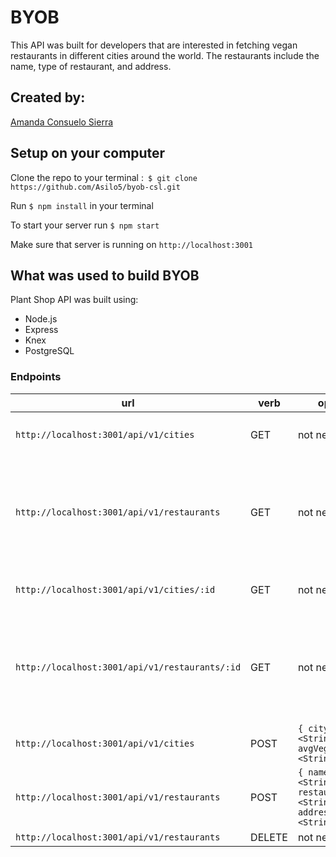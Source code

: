 # BYOB

This API was built for developers that are interested in fetching vegan restaurants in different cities around the world.
The restaurants include the name, type of restaurant, and address.

## Created by:
[Amanda Consuelo Sierra](https://github.com/Asilo5)

## Setup on your computer

Clone the repo to your terminal :``` $ git clone https://github.com/Asilo5/byob-csl.git```


Run ``` $ npm install ``` in your terminal

To start your server run ``` $ npm start ```

Make sure that server is running on ``` http://localhost:3001 ```

## What was used to build BYOB

Plant Shop API was built using:
  - Node.js
  - Express
  - Knex
  - PostgreSQL
  
### Endpoints

| url | verb | options | sample response |
| ----|------|---------|---------------- |
| `http://localhost:3001/api/v1/cities` | GET | not needed | Array of all existing cities: `[{"id": 21,"city": "Berlin","avgVegans": "80,000"},...]` |
| `http://localhost:3001/api/v1/restaurants` | GET | not needed | Array of all existing restaurants: `[{"id": 59,"restaurant_id": 21,"name": "Cat Tuong","restaurantType": "Vietnamese vegan cuisine ","address": "Kastanienallee 89, Berlin, Germany, 10435"},...]` |
| `http://localhost:3001/api/v1/cities/:id` | GET | not needed | Array of all existing city: `[{"id": 21,"city": "Berlin","avgVegans": "80,000"}]` |
| `http://localhost:3001/api/v1/restaurants/:id` | GET | not needed | Array of all existing restaurant: `[{"id": 59,"restaurant_id": 21,"name": "Cat Tuong","restaurantType": "Vietnamese vegan cuisine ","address": "Kastanienallee 89, Berlin, Germany, 10435"}]` |
| `http://localhost:3001/api/v1/cities` | POST | `{ city: <String>, avgVegans: <String> }` | New City: `{ city: <String>, avgVegans: <String> }` |
| `http://localhost:3001/api/v1/restaurants` | POST | `{ name: <String>, restaurantType: <String>, address: <String> }` | New Restaurant: `{ name: <String>, restaurantType: <String>, address: <String> }` | 
| `http://localhost:3001/api/v1/restaurants` | DELETE | not needed  | Response: `1` |
